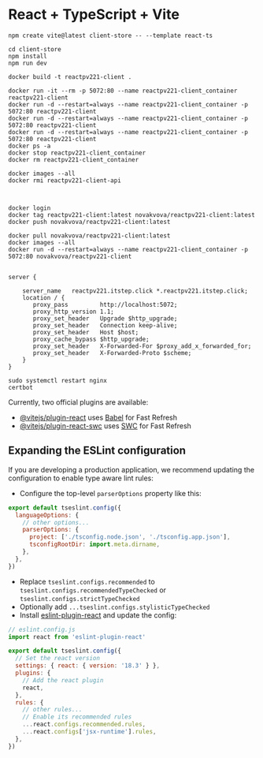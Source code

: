 # React + TypeScript + Vite

```
npm create vite@latest client-store -- --template react-ts

cd client-store
npm install
npm run dev

docker build -t reactpv221-client .

docker run -it --rm -p 5072:80 --name reactpv221-client_container reactpv221-client
docker run -d --restart=always --name reactpv221-client_container -p 5072:80 reactpv221-client
docker run -d --restart=always --name reactpv221-client_container -p 5072:80 reactpv221-client
docker run -d --restart=always --name reactpv221-client_container -p 5072:80 reactpv221-client
docker ps -a
docker stop reactpv221-client_container
docker rm reactpv221-client_container

docker images --all
docker rmi reactpv221-client-api


 
docker login
docker tag reactpv221-client:latest novakvova/reactpv221-client:latest
docker push novakvova/reactpv221-client:latest

docker pull novakvova/reactpv221-client:latest
docker images --all
docker run -d --restart=always --name reactpv221-client_container -p 5072:80 novakvova/reactpv221-client

```

```nginx options /etc/nginx/sites-available/default

server {

	server_name   reactpv221.itstep.click *.reactpv221.itstep.click;
    location / {
       proxy_pass         http://localhost:5072;
       proxy_http_version 1.1;
       proxy_set_header   Upgrade $http_upgrade;
       proxy_set_header   Connection keep-alive;
       proxy_set_header   Host $host;
       proxy_cache_bypass $http_upgrade;
       proxy_set_header   X-Forwarded-For $proxy_add_x_forwarded_for;
       proxy_set_header   X-Forwarded-Proto $scheme;
    }
}

sudo systemctl restart nginx
certbot
```


Currently, two official plugins are available:

- [@vitejs/plugin-react](https://github.com/vitejs/vite-plugin-react/blob/main/packages/plugin-react/README.md) uses [Babel](https://babeljs.io/) for Fast Refresh
- [@vitejs/plugin-react-swc](https://github.com/vitejs/vite-plugin-react-swc) uses [SWC](https://swc.rs/) for Fast Refresh

## Expanding the ESLint configuration

If you are developing a production application, we recommend updating the configuration to enable type aware lint rules:

- Configure the top-level `parserOptions` property like this:

```js
export default tseslint.config({
  languageOptions: {
    // other options...
    parserOptions: {
      project: ['./tsconfig.node.json', './tsconfig.app.json'],
      tsconfigRootDir: import.meta.dirname,
    },
  },
})
```

- Replace `tseslint.configs.recommended` to `tseslint.configs.recommendedTypeChecked` or `tseslint.configs.strictTypeChecked`
- Optionally add `...tseslint.configs.stylisticTypeChecked`
- Install [eslint-plugin-react](https://github.com/jsx-eslint/eslint-plugin-react) and update the config:

```js
// eslint.config.js
import react from 'eslint-plugin-react'

export default tseslint.config({
  // Set the react version
  settings: { react: { version: '18.3' } },
  plugins: {
    // Add the react plugin
    react,
  },
  rules: {
    // other rules...
    // Enable its recommended rules
    ...react.configs.recommended.rules,
    ...react.configs['jsx-runtime'].rules,
  },
})
```
